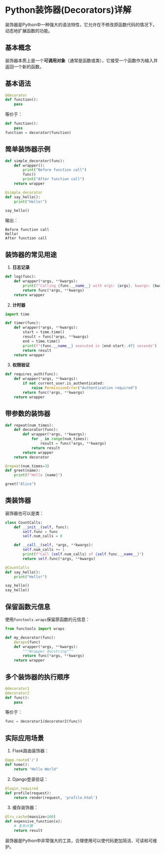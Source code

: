 # Python装饰器(Decorators)详解

装饰器是Python中一种强大的语法特性，它允许在不修改原函数代码的情况下，动态地扩展函数的功能。

## 基本概念

装饰器本质上是一个**可调用对象**（通常是函数或类），它接受一个函数作为输入并返回一个新的函数。

## 基本语法

```python
@decorator
def function():
    pass
```

等价于：
```python
def function():
    pass
function = decorator(function)
```

## 简单装饰器示例

```python
def simple_decorator(func):
    def wrapper():
        print("Before function call")
        func()
        print("After function call")
    return wrapper

@simple_decorator
def say_hello():
    print("Hello!")

say_hello()
```

输出：
```
Before function call
Hello!
After function call
```

## 装饰器的常见用途

1. **日志记录**
```python
def log(func):
    def wrapper(*args, **kwargs):
        print(f"Calling {func.__name__} with args: {args}, kwargs: {kwargs}")
        return func(*args, **kwargs)
    return wrapper
```

2. **计时器**
```python
import time

def timer(func):
    def wrapper(*args, **kwargs):
        start = time.time()
        result = func(*args, **kwargs)
        end = time.time()
        print(f"{func.__name__} executed in {end-start:.4f} seconds")
        return result
    return wrapper
```

3. **权限验证**
```python
def requires_auth(func):
    def wrapper(*args, **kwargs):
        if not current_user.is_authenticated:
            raise PermissionError("Authentication required")
        return func(*args, **kwargs)
    return wrapper
```

## 带参数的装饰器

```python
def repeat(num_times):
    def decorator(func):
        def wrapper(*args, **kwargs):
            for _ in range(num_times):
                result = func(*args, **kwargs)
            return result
        return wrapper
    return decorator

@repeat(num_times=3)
def greet(name):
    print(f"Hello {name}")

greet("Alice")
```

## 类装饰器

装饰器也可以是类：

```python
class CountCalls:
    def __init__(self, func):
        self.func = func
        self.num_calls = 0

    def __call__(self, *args, **kwargs):
        self.num_calls += 1
        print(f"Call {self.num_calls} of {self.func.__name__}")
        return self.func(*args, **kwargs)

@CountCalls
def say_hello():
    print("Hello!")

say_hello()
say_hello()
```

## 保留函数元信息

使用`functools.wraps`保留原函数的元信息：

```python
from functools import wraps

def my_decorator(func):
    @wraps(func)
    def wrapper(*args, **kwargs):
        """Wrapper docstring"""
        return func(*args, **kwargs)
    return wrapper
```

## 多个装饰器的执行顺序

```python
@decorator1
@decorator2
def func():
    pass
```
等价于：
```python
func = decorator1(decorator2(func))
```

## 实际应用场景

1. Flask路由装饰器：
```python
@app.route('/')
def home():
    return "Hello World"
```

2. Django登录验证：
```python
@login_required
def profile(request):
    return render(request, 'profile.html')
```

3. 缓存装饰器：
```python
@lru_cache(maxsize=100)
def expensive_function(x):
    # 复杂计算
    return result
```

装饰器是Python中非常强大的工具，合理使用可以使代码更加简洁、可读和可维护。